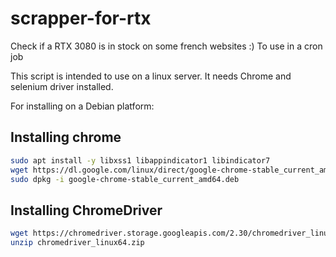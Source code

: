 # scrapper-for-rtx
Check if a RTX 3080 is in stock on some french websites :)
To use in a cron job

This script is intended to use on a linux server.
It needs Chrome and selenium driver installed.

For installing on a Debian platform:
## Installing chrome
```bash
sudo apt install -y libxss1 libappindicator1 libindicator7
wget https://dl.google.com/linux/direct/google-chrome-stable_current_amd64.deb
sudo dpkg -i google-chrome-stable_current_amd64.deb
```
## Installing ChromeDriver
```bash
wget https://chromedriver.storage.googleapis.com/2.30/chromedriver_linux64.zip
unzip chromedriver_linux64.zip
```
